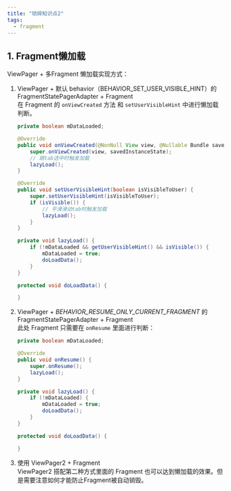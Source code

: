 ```yaml
---
title: "琐碎知识点2"
tags:
  - fragment
---
```


## 1. Fragment懒加载

ViewPager + 多Fragment 懒加载实现方式：

1. ViewPager + 默认 behavior（BEHAVIOR_SET_USER_VISIBLE_HINT）的 FragmentStatePagerAdapter + Fragment  
    在 Fragment 的 `onViewCreated` 方法 和 `setUserVisibleHint` 中进行懒加载判断。  
    ```java
    private boolean mDataLoaded;

    @Override
    public void onViewCreated(@NonNull View view, @Nullable Bundle savedInstanceState) {
        super.onViewCreated(view, savedInstanceState);
        // 跳tab选中时触发加载
        lazyLoad();
    }

    @Override
    public void setUserVisibleHint(boolean isVisibleToUser) {
        super.setUserVisibleHint(isVisibleToUser);
        if (isVisible()) {
            // 平滑滑动tab时触发加载
            lazyLoad();
        }
    }

    private void lazyLoad() {
        if (!mDataLoaded && getUserVisibleHint() && isVisible()) {
            mDataLoaded = true;
            doLoadData();
        }
    }

    protected void doLoadData() {

    }
    ```

2. ViewPager + *BEHAVIOR_RESUME_ONLY_CURRENT_FRAGMENT* 的 FragmentStatePagerAdapter + Fragment  
    此处 Fragment 只需要在 `onResume` 里面进行判断：
    ```java
    private boolean mDataLoaded;

    @Override
    public void onResume() {
        super.onResume();
        lazyLoad();
    }

    private void lazyLoad() {
        if (!mDataLoaded) {
            mDataLoaded = true;
            doLoadData();
        }
    }

    protected void doLoadData() {

    }
    ```

3. 使用 ViewPager2 + Fragment  
    ViewPager2 搭配第二种方式里面的 Fragment 也可以达到懒加载的效果。但是需要注意如何才能防止Fragment被自动销毁。